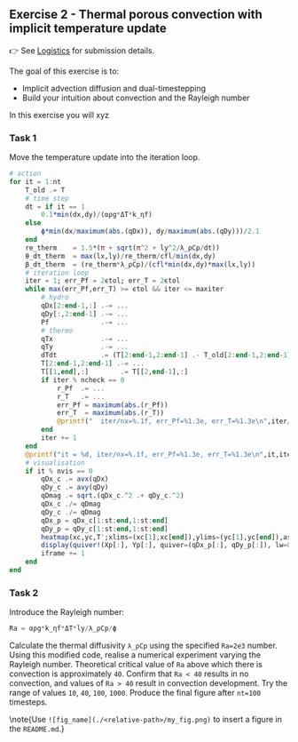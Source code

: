 <!--This file was generated, do not modify it.-->
## Exercise 2 - **Thermal porous convection with implicit temperature update**

👉 See [Logistics](/logistics/#submission) for submission details.

The goal of this exercise is to:
- Implicit advection diffusion and dual-timestepping
- Build your intuition about convection and the Rayleigh number

In this exercise you will xyz

### Task 1
Move the temperature update into the iteration loop.

```julia
# action
for it = 1:nt
    T_old .= T
    # time step
    dt = if it == 1
        0.1*min(dx,dy)/(αρg*ΔT*k_ηf)
    else
        ϕ*min(dx/maximum(abs.(qDx)), dy/maximum(abs.(qDy)))/2.1
    end
    re_therm    = 1.5*(π + sqrt(π^2 + ly^2/λ_ρCp/dt))
    θ_dτ_therm  = max(lx,ly)/re_therm/cfl/min(dx,dy)
    β_dτ_therm  = (re_therm*λ_ρCp)/(cfl*min(dx,dy)*max(lx,ly))
    # iteration loop
    iter = 1; err_Pf = 2ϵtol; err_T = 2ϵtol
    while max(err_Pf,err_T) >= ϵtol && iter <= maxiter
        # hydro
        qDx[2:end-1,:] .-= ...
        qDy[:,2:end-1] .-= ...
        Pf             .-= ...
        # thermo
        qTx            .-= ...
        qTy            .-= ...
        dTdt           .= (T[2:end-1,2:end-1] .- T_old[2:end-1,2:end-1])./dt .+ (...)./ϕ
        T[2:end-1,2:end-1] .-= ...
        T[[1,end],:]        .= T[[2,end-1],:]
        if iter % ncheck == 0
            r_Pf  .= ...
            r_T   .= ...
            err_Pf = maximum(abs.(r_Pf))
            err_T  = maximum(abs.(r_T))
            @printf("  iter/nx=%.1f, err_Pf=%1.3e, err_T=%1.3e\n",iter/nx,err_Pf,err_T)
        end
        iter += 1
    end
    @printf("it = %d, iter/nx=%.1f, err_Pf=%1.3e, err_T=%1.3e\n",it,iter/nx,err_Pf,err_T)
    # visualisation
    if it % nvis == 0
        qDx_c .= avx(qDx)
        qDy_c .= avy(qDy)
        qDmag .= sqrt.(qDx_c.^2 .+ qDy_c.^2)
        qDx_c ./= qDmag
        qDy_c ./= qDmag
        qDx_p = qDx_c[1:st:end,1:st:end]
        qDy_p = qDy_c[1:st:end,1:st:end]
        heatmap(xc,yc,T';xlims=(xc[1],xc[end]),ylims=(yc[1],yc[end]),aspect_ratio=1,c=:turbo)
        display(quiver!(Xp[:], Yp[:], quiver=(qDx_p[:], qDy_p[:]), lw=0.5, c=:black))
        iframe += 1
    end
end
```

### Task 2
Introduce the Rayleigh number:
```julia
Ra = αρg*k_ηf*ΔT*ly/λ_ρCp/ϕ
```

Calculate the thermal diffusivity `λ_ρCp` using the specified `Ra=2e3` number.
Using this modified code, realise a numerical experiment varying the Rayleigh number. Theoretical critical value of `Ra` above which there is convection is approximately `40`. Confirm that `Ra < 40` results in no convection, and values of `Ra > 40` result in convection development. Try the range of values `10`, `40`, `100`, `1000`. Produce the final figure after `nt=100` timesteps.

\note{Use `![fig_name](./<relative-path>/my_fig.png)` to insert a figure in the `README.md`.}

